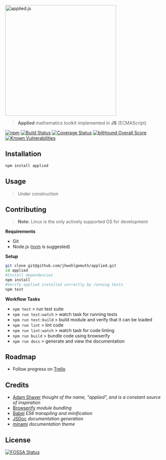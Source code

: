 <p align="left">
    <a href="https://github.com/jhwohlgemuth/applied"><img width="350px" alt="applied.js" src="https://raw.githubusercontent.com/jhwohlgemuth/applied/master/media/applied_with_letters.png"/></a>
</p>

> **Applied** mathematics toolkit implemented in **JS** (ECMAScript)

[![npm](https://img.shields.io/npm/v/applied.svg)](https://www.npmjs.com/package/applied)
[![Build Status](https://travis-ci.org/jhwohlgemuth/applied.svg?branch=master)](https://travis-ci.org/jhwohlgemuth/applied)
[![Coverage Status](https://coveralls.io/repos/github/jhwohlgemuth/applied/badge.svg?branch=master)](https://coveralls.io/github/jhwohlgemuth/applied?branch=master)
[![bitHound Overall Score](https://www.bithound.io/github/jhwohlgemuth/applied/badges/score.svg)](https://www.bithound.io/github/jhwohlgemuth/applied)
[![Known Vulnerabilities](https://snyk.io/test/github/jhwohlgemuth/applied/badge.svg)](https://snyk.io/test/github/jhwohlgemuth/applied)

Installation
------------

```bash
npm install applied
```

Usage
-----

> Under construction

Contributing
------------

> **Note:**  Linux is the only actively supported OS for development

**Requirements**
- Git
- Node.js ([nvm](https://github.com/creationix/nvm) is suggested)

**Setup**

```bash
git clone git@github.com/jhwohlgemuth/applied.git
cd applied
#Install dependencies
npm install
#Verify applied installed correctly by running tests
npm test
```
**Workflow Tasks**

- `npm test` > run test suite
- `npm run test:watch` > watch task for running tests
- `npm run test:build` > build module and verify that it can be loaded
- `npm run lint` > lint code
- `npm run lint:watch` > watch task for code linting
- `npm run build` > bundle code using browserify
- `npm run docs` > generate and view the documentation

Roadmap
-------

- Follow progress on [Trello](https://trello.com/b/Tjw9CBXd/appliedjs)

Credits
-------
- [Adam Shaver](https://github.com/ashaver) *thought of the name, "applied", and is a constant source of inspiration*
- [Browserify](http://browserify.org/) *module bundling*
- [Babel](https://babeljs.io/) *ES6 transpiling and minification*
- [JSDoc](http://usejsdoc.org/) *documentation generation*
- [minami](https://github.com/Nijikokun/minami) *documentation theme*

License
-------
[![FOSSA Status](https://app.fossa.io/api/projects/git%2Bhttps%3A%2F%2Fgithub.com%2Fjhwohlgemuth%2Fapplied.svg?type=large)](https://app.fossa.io/projects/git%2Bhttps%3A%2F%2Fgithub.com%2Fjhwohlgemuth%2Fapplied?ref=badge_large)
